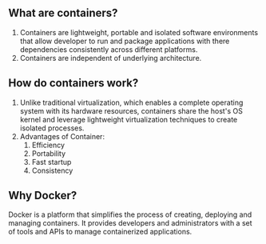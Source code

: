 
## What are containers?
1. Containers are lightweight, portable and isolated software environments that allow developer to run and package applications with there dependencies consistently across different platforms.
2.  Containers are independent of underlying architecture.

## How do containers work?
1.  Unlike traditional virtualization, which enables a complete operating system with its hardware resources, containers share the host's OS kernel and leverage lightweight virtualization techniques to create isolated processes.
2.  Advantages of Container:
	1.  Efficiency
	2. Portability
	3.  Fast startup
	4. Consistency

## Why Docker?
Docker is a platform that simplifies the process of creating, deploying and managing containers. It provides developers and administrators with a set of tools and APIs to manage containerized applications.